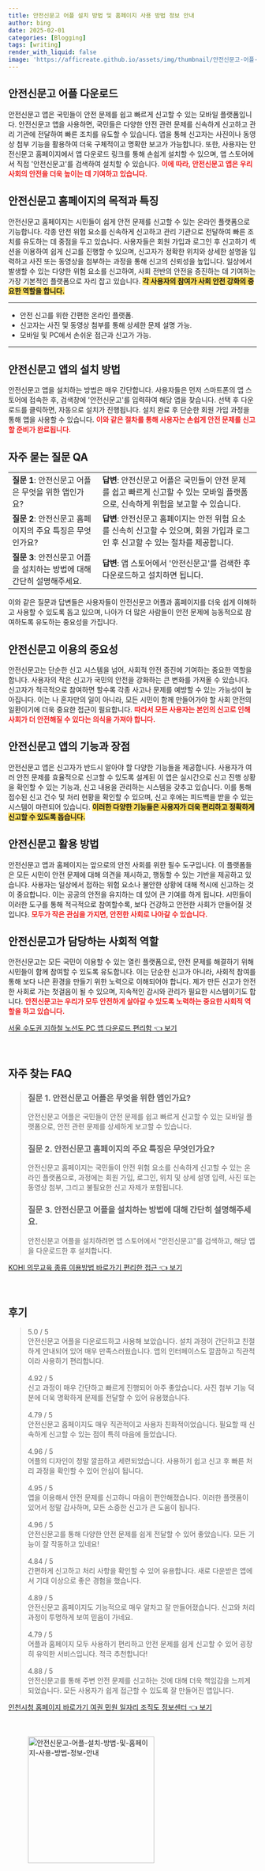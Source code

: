```yaml
---
title: 안전신문고 어플 설치 방법 및 홈페이지 사용 방법 정보 안내
author: bing
date: 2025-02-01
categories: [Blogging]
tags: [writing]
render_with_liquid: false
image: 'https://afficreate.github.io/assets/img/thumbnail/안전신문고-어플-설치-방법-및-홈페이지-사용-방법-정보-안내.webp'
---
```



<h2 id='안전신문고_어플_다운로드'>안전신문고 어플 다운로드</h2>

<p>안전신문고 앱은 국민들이 안전 문제를 쉽고 빠르게 신고할 수 있는 모바일 플랫폼입니다. 안전신문고 앱을 사용하면, 국민들은 다양한 안전 관련 문제를 신속하게 신고하고 관리 기관에 전달하여 빠른 조치를 유도할 수 있습니다. 앱을 통해 신고자는 사진이나 동영상 첨부 기능을 활용하여 더욱 구체적이고 명확한 보고가 가능합니다. 또한, 사용자는 안전신문고 홈페이지에서 앱 다운로드 링크를 통해 손쉽게 설치할 수 있으며, 앱 스토어에서 직접 '안전신문고'를 검색하여 설치할 수 있습니다. <b><span style="color: #ee2323;">이에 따라, 안전신문고 앱은 우리 사회의 안전을 더욱 높이는 데 기여하고 있습니다.</span></b></p>

<h2 id='안전신문고_홈페이지의_목적과_특징'>안전신문고 홈페이지의 목적과 특징</h2>

<p>안전신문고 홈페이지는 시민들이 쉽게 안전 문제를 신고할 수 있는 온라인 플랫폼으로 기능합니다. 각종 안전 위험 요소를 신속하게 신고하고 관리 기관으로 전달하여 빠른 조치를 유도하는 데 중점을 두고 있습니다. 사용자들은 회원 가입과 로그인 후 신고하기 섹션을 이용하여 쉽게 신고를 진행할 수 있으며, 신고자가 정확한 위치와 상세한 설명을 입력하고 사진 또는 동영상을 첨부하는 과정을 통해 신고의 신뢰성을 높입니다. 일상에서 발생할 수 있는 다양한 위험 요소를 신고하여, 사회 전반의 안전을 증진하는 데 기여하는 가장 기본적인 플랫폼으로 자리 잡고 있습니다. <b><span style="background-color: #ffe066;">각 사용자의 참여가 사회 안전 강화의 중요한 역할을 합니다.</span></b></p>

<hr />

<ul>
    <li>안전 신고를 위한 간편한 온라인 플랫폼.</li>
    <li>신고자는 사진 및 동영상 첨부를 통해 상세한 문제 설명 가능.</li>
    <li>모바일 및 PC에서 손쉬운 접근과 신고가 가능.</li>
</ul>

<hr />

<h2 id='안전신문고_앱의_설치_방법'>안전신문고 앱의 설치 방법</h2>

<p>안전신문고 앱을 설치하는 방법은 매우 간단합니다. 사용자들은 먼저 스마트폰의 앱 스토어에 접속한 후, 검색창에 '안전신문고'를 입력하여 해당 앱을 찾습니다. 선택 후 다운로드를 클릭하면, 자동으로 설치가 진행됩니다. 설치 완료 후 단순한 회원 가입 과정을 통해 앱을 사용할 수 있습니다. <b><span style="color: #ee2323;">이와 같은 절차를 통해 사용자는 손쉽게 안전 문제를 신고할 준비가 완료됩니다.</span></b></p>

<h2 id='자주_묻는_질문_QA'>자주 묻는 질문 QA</h2>

<table>
    <tr>
        <td><b>질문 1</b>: 안전신문고 어플은 무엇을 위한 앱인가요?</td>
        <td><b>답변</b>: 안전신문고 어플은 국민들이 안전 문제를 쉽고 빠르게 신고할 수 있는 모바일 플랫폼으로, 신속하게 위험을 보고할 수 있습니다.</td>
    </tr>
    <tr>
        <td><b>질문 2</b>: 안전신문고 홈페이지의 주요 특징은 무엇인가요?</td>
        <td><b>답변</b>: 안전신문고 홈페이지는 안전 위험 요소를 신속히 신고할 수 있으며, 회원 가입과 로그인 후 신고할 수 있는 절차를 제공합니다.</td>
    </tr>
    <tr>
        <td><b>질문 3</b>: 안전신문고 어플을 설치하는 방법에 대해 간단히 설명해주세요.</td>
        <td><b>답변</b>: 앱 스토어에서 '안전신문고'를 검색한 후 다운로드하고 설치하면 됩니다.</td>
    </tr>
</table>

<p>이와 같은 질문과 답변들은 사용자들이 안전신문고 어플과 홈페이지를 더욱 쉽게 이해하고 사용할 수 있도록 돕고 있으며, 나아가 더 많은 사람들이 안전 문제에 능동적으로 참여하도록 유도하는 중요성을 가집니다.</p>

<h2 id='안전신문고_이용의_중요성'>안전신문고 이용의 중요성</h2>

<p>안전신문고는 단순한 신고 시스템을 넘어, 사회적 안전 증진에 기여하는 중요한 역할을 합니다. 사용자의 작은 신고가 국민의 안전을 강화하는 큰 변화를 가져올 수 있습니다. 신고자가 적극적으로 참여하면 할수록 각종 사고나 문제를 예방할 수 있는 가능성이 높아집니다. 이는 나 혼자만의 일이 아니라, 모든 시민이 함께 만들어가야 할 사회 안전의 일환이기에 더욱 중요한 접근이 필요합니다. <b><span style="color: #ee2323;">따라서 모든 사용자는 본인의 신고로 인해 사회가 더 안전해질 수 있다는 의식을 가져야 합니다.</span></b></p>

<h2 id='안전신문고_앱의_기능과_장점'>안전신문고 앱의 기능과 장점</h2>

<p>안전신문고 앱은 신고자가 반드시 알아야 할 다양한 기능들을 제공합니다. 사용자가 여러 안전 문제를 효율적으로 신고할 수 있도록 설계된 이 앱은 실시간으로 신고 진행 상황을 확인할 수 있는 기능과, 신고 내용을 관리하는 시스템을 갖추고 있습니다. 이를 통해 접수된 신고 건수 및 처리 현황을 확인할 수 있으며, 신고 후에는 피드백을 받을 수 있는 시스템이 마련되어 있습니다. <b><span style="background-color: #ffe066;">이러한 다양한 기능들은 사용자가 더욱 편리하고 정확하게 신고할 수 있도록 돕습니다.</span></b></p>

<h2 id='안전신문고_활용_방법'>안전신문고 활용 방법</h2>

<p>안전신문고 앱과 홈페이지는 앞으로의 안전 사회를 위한 필수 도구입니다. 이 플랫폼들은 모든 시민이 안전 문제에 대해 의견을 제시하고, 행동할 수 있는 기반을 제공하고 있습니다. 사용자는 일상에서 접하는 위험 요소나 불안한 상황에 대해 적시에 신고하는 것이 중요합니다. 이는 공공의 안전을 유지하는 데 있어 큰 기여를 하게 됩니다. 시민들이 이러한 도구를 통해 적극적으로 참여할수록, 보다 건강하고 안전한 사회가 만들어질 것입니다. <b><span style="color: #ee2323;">모두가 작은 관심을 가지면, 안전한 사회로 나아갈 수 있습니다.</span></b></p>

<h2 id='안전신문고가_담당하는_사회적_역할'>안전신문고가 담당하는 사회적 역할</h2>

<p>안전신문고는 모든 국민이 이용할 수 있는 열린 플랫폼으로, 안전 문제를 해결하기 위해 시민들이 함께 참여할 수 있도록 유도합니다. 이는 단순한 신고가 아니라, 사회적 참여를 통해 보다 나은 환경을 만들기 위한 노력으로 이해되어야 합니다. 제가 만든 신고가 안전한 사회로 가는 첫걸음이 될 수 있으며, 지속적인 감시와 관리가 필요한 시스템이기도 합니다. <b><span style="color: #ee2323;">안전신문고는 우리가 모두 안전하게 살아갈 수 있도록 노력하는 중요한 사회적 역할을 하고 있습니다.</span></b></p>


<p><a class="click-button" title="서울 수도권 지하철 노선도 PC 앱 다운로드 편리함" href="https://afficreate.github.io/posts/%EC%84%9C%EC%9A%B8-%EC%88%98%EB%8F%84%EA%B6%8C-%EC%A7%80%ED%95%98%EC%B2%A0-%EB%85%B8%EC%84%A0%EB%8F%84-PC-%EC%95%B1-%EB%8B%A4%EC%9A%B4%EB%A1%9C%EB%93%9C-%ED%8E%B8%EB%A6%AC%ED%95%A8/" rel="dofollow">서울 수도권 지하철 노선도 PC 앱 다운로드 편리함 👈 보기</a></p><br>
<h2 id='자주_찾는_FAQ'>자주 찾는 FAQ</h2>
<div itemscope="" itemtype="https://schema.org/FAQPage"> 
<blockquote> 
<div itemscope="" itemprop="mainEntity" itemtype="https://schema.org/Question"> 
<h3 itemprop="name">질문 1. 안전신문고 어플은 무엇을 위한 앱인가요?</h3> 
<div itemscope="" itemprop="acceptedAnswer" itemtype="https://schema.org/Answer"> 
<span itemprop="text"> 
<p>안전신문고 어플은 국민들이 안전 문제를 쉽고 빠르게 신고할 수 있는 모바일 플랫폼으로, 안전 관련 문제를 상세하게 보고할 수 있습니다.</p> 
</span> 
</div> 
</div> 

<div itemscope="" itemprop="mainEntity" itemtype="https://schema.org/Question"> 
<h3 itemprop="name">질문 2. 안전신문고 홈페이지의 주요 특징은 무엇인가요?</h3> 
<div itemscope="" itemprop="acceptedAnswer" itemtype="https://schema.org/Answer"> 
<span itemprop="text"> 
<p>안전신문고 홈페이지는 국민들이 안전 위험 요소를 신속하게 신고할 수 있는 온라인 플랫폼으로, 과정에는 회원 가입, 로그인, 위치 및 상세 설명 입력, 사진 또는 동영상 첨부, 그리고 불필요한 신고 자제가 포함됩니다.</p> 
</span> 
</div> 
</div> 

<div itemscope="" itemprop="mainEntity" itemtype="https://schema.org/Question"> 
<h3 itemprop="name">질문 3. 안전신문고 어플을 설치하는 방법에 대해 간단히 설명해주세요.</h3> 
<div itemscope="" itemprop="acceptedAnswer" itemtype="https://schema.org/Answer"> 
<span itemprop="text"> 
<p>안전신문고 어플을 설치하려면 앱 스토어에서 "안전신문고"를 검색하고, 해당 앱을 다운로드한 후 설치합니다.</p> 
</span> 
</div> 
</div> 
</blockquote> 
</div>
<p><a class="click-button" title="KOHI 의무교육 종류 이용방법 바로가기 편리한 접근" href="https://afficreate.github.io/posts/KOHI-%EC%9D%98%EB%AC%B4%EA%B5%90%EC%9C%A1-%EC%A2%85%EB%A5%98-%EC%9D%B4%EC%9A%A9%EB%B0%A9%EB%B2%95-%EB%B0%94%EB%A1%9C%EA%B0%80%EA%B8%B0-%ED%8E%B8%EB%A6%AC%ED%95%9C-%EC%A0%91%EA%B7%BC/" rel="dofollow">KOHI 의무교육 종류 이용방법 바로가기 편리한 접근 👈 보기</a></p><br>
<h2 id='후기'>후기</h2>
<div itemscope itemtype="https://schema.org/Product">
  <blockquote>
  <div itemprop="review" itemscope itemtype="https://schema.org/Review">
      <div itemprop="reviewRating" itemscope itemtype="https://schema.org/Rating"> <span itemprop="ratingValue">5.0</span> / <span itemprop="bestRating">5</span> </div>
      <span itemprop="reviewBody">안전신문고 어플을 다운로드하고 사용해 보았습니다. 설치 과정이 간단하고 친절하게 안내되어 있어 매우 만족스러웠습니다. 앱의 인터페이스도 깔끔하고 직관적이라 사용하기 편리합니다.</span>
  </div>
  <br>
  <div itemprop="review" itemscope itemtype="https://schema.org/Review">
      <div itemprop="reviewRating" itemscope itemtype="https://schema.org/Rating"> <span itemprop="ratingValue">4.92</span> / <span itemprop="bestRating">5</span> </div>
      <span itemprop="reviewBody">신고 과정이 매우 간단하고 빠르게 진행되어 아주 좋았습니다. 사진 첨부 기능 덕분에 더욱 명확하게 문제를 전달할 수 있어 유용했습니다.</span>
  </div>
  <br>
  <div itemprop="review" itemscope itemtype="https://schema.org/Review">
      <div itemprop="reviewRating" itemscope itemtype="https://schema.org/Rating"> <span itemprop="ratingValue">4.79</span> / <span itemprop="bestRating">5</span> </div>
      <span itemprop="reviewBody">안전신문고 홈페이지도 매우 직관적이고 사용자 친화적이었습니다. 필요할 때 신속하게 신고할 수 있는 점이 특히 마음에 들었습니다.</span>
  </div>
  <br>
  <div itemprop="review" itemscope itemtype="https://schema.org/Review">
      <div itemprop="reviewRating" itemscope itemtype="https://schema.org/Rating"> <span itemprop="ratingValue">4.96</span> / <span itemprop="bestRating">5</span> </div>
      <span itemprop="reviewBody">어플의 디자인이 정말 깔끔하고 세련되었습니다. 사용하기 쉽고 신고 후 빠른 처리 과정을 확인할 수 있어 안심이 됩니다.</span>
  </div>
  <br>
  <div itemprop="review" itemscope itemtype="https://schema.org/Review">
      <div itemprop="reviewRating" itemscope itemtype="https://schema.org/Rating"> <span itemprop="ratingValue">4.95</span> / <span itemprop="bestRating">5</span> </div>
      <span itemprop="reviewBody">앱을 이용해서 안전 문제를 신고하니 마음이 편안해졌습니다. 이러한 플랫폼이 있어서 정말 감사하며, 모든 소중한 신고가 큰 도움이 됩니다.</span>
  </div>
  <br>
  <div itemprop="review" itemscope itemtype="https://schema.org/Review">
      <div itemprop="reviewRating" itemscope itemtype="https://schema.org/Rating"> <span itemprop="ratingValue">4.96</span> / <span itemprop="bestRating">5</span> </div>
      <span itemprop="reviewBody">안전신문고를 통해 다양한 안전 문제를 쉽게 전달할 수 있어 좋았습니다. 모든 기능이 잘 작동하고 있네요!</span>
  </div>
  <br>
  <div itemprop="review" itemscope itemtype="https://schema.org/Review">
      <div itemprop="reviewRating" itemscope itemtype="https://schema.org/Rating"> <span itemprop="ratingValue">4.84</span> / <span itemprop="bestRating">5</span> </div>
      <span itemprop="reviewBody">간편하게 신고하고 처리 사항을 확인할 수 있어 유용합니다. 새로 다운받은 앱에서 기대 이상으로 좋은 경험을 했습니다.</span>
  </div>
  <br>
  <div itemprop="review" itemscope itemtype="https://schema.org/Review">
      <div itemprop="reviewRating" itemscope itemtype="https://schema.org/Rating"> <span itemprop="ratingValue">4.89</span> / <span itemprop="bestRating">5</span> </div>
      <span itemprop="reviewBody">안전신문고 홈페이지도 기능적으로 매우 알차고 잘 만들어졌습니다. 신고와 처리과정이 투명하게 보여 믿음이 가네요.</span>
  </div>
  <br>
  <div itemprop="review" itemscope itemtype="https://schema.org/Review">
      <div itemprop="reviewRating" itemscope itemtype="https://schema.org/Rating"> <span itemprop="ratingValue">4.79</span> / <span itemprop="bestRating">5</span> </div>
      <span itemprop="reviewBody">어플과 홈페이지 모두 사용하기 편리하고 안전 문제를 쉽게 신고할 수 있어 굉장히 유익한 서비스입니다. 적극 추천합니다!</span>
  </div>
  <br>
  <div itemprop="review" itemscope itemtype="https://schema.org/Review">
      <div itemprop="reviewRating" itemscope itemtype="https://schema.org/Rating"> <span itemprop="ratingValue">4.88</span> / <span itemprop="bestRating">5</span> </div>
      <span itemprop="reviewBody">안전신문고를 통해 주변 안전 문제를 신고하는 것에 대해 더욱 책임감을 느끼게 되었습니다. 모든 사용자가 쉽게 접근할 수 있도록 잘 만들어진 앱입니다.</span>
  </div>
  </blockquote>
</div>
<p><a class="click-button" title="인천시청 홈페이지 바로가기 여권 민원 일자리 조직도 정보센터" href="https://afficreate.github.io/posts/%EC%9D%B8%EC%B2%9C%EC%8B%9C%EC%B2%AD-%ED%99%88%ED%8E%98%EC%9D%B4%EC%A7%80-%EB%B0%94%EB%A1%9C%EA%B0%80%EA%B8%B0-%EC%97%AC%EA%B6%8C-%EB%AF%BC%EC%9B%90-%EC%9D%BC%EC%9E%90%EB%A6%AC-%EC%A1%B0%EC%A7%81%EB%8F%84-%EC%A0%95%EB%B3%B4%EC%84%BC%ED%84%B0/" rel="dofollow">인천시청 홈페이지 바로가기 여권 민원 일자리 조직도 정보센터 👈 보기</a></p><br>
<figure class="image"><img src="https://afficreate.github.io/assets/img/thumbnail/안전신문고-어플-설치-방법-및-홈페이지-사용-방법-정보-안내.webp" alt="안전신문고-어플-설치-방법-및-홈페이지-사용-방법-정보-안내" width="256" height="256"></figure>